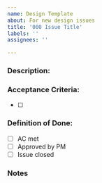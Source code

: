 ```yaml
---
name: Design Template
about: For new design issues
title: '000 Issue Title'
labels: ''
assignees: ''

---
```


### Description:



### Acceptance Criteria:
- [ ]

### Definition of Done:
- [ ] AC met
- [ ] Approved by PM
- [ ] Issue closed

### Notes
